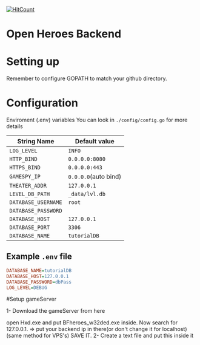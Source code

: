 [![HitCount](http://hits.dwyl.io/Synaxis/bfheroesFesl.svg)](http://hits.dwyl.io/Synaxis/bfheroesFesl)
# Open Heroes Backend

# Setting up
Remember to configure GOPATH to match your github directory.

# Configuration
Enviroment (.env) variables You can look in `./config/config.go` for more details

| String Name          |Default value        |
|--------------------- |---------------------|
| `LOG_LEVEL`          |`INFO`               |
| `HTTP_BIND`          |`0.0.0.0:8080`       |
| `HTTPS_BIND`         |`0.0.0.0:443`        |
| `GAMESPY_IP`         |`0.0.0.0`(auto bind) |
| `THEATER_ADDR`       |`127.0.0.1`          |
| `LEVEL_DB_PATH`      |`_data/lvl.db`       |
| `DATABASE_USERNAME`  |`root`               |
| `DATABASE_PASSWORD`  |                     |
| `DATABASE_HOST`      |`127.0.0.1`          |
| `DATABASE_PORT`      |`3306`               |
| `DATABASE_NAME`      |`tutorialDB`         |

## Example `.env` file
```ini
DATABASE_NAME=tutorialDB
DATABASE_HOST=127.0.0.1
DATABASE_PASSWORD=dbPass
LOG_LEVEL=DEBUG
```
#Setup gameServer

1- Download the gameServer from here

open Hxd.exe and put BFheroes_w32ded.exe inside. Now search for 127.0.0.1. => put your backend ip in there(or don't change it for localhost)(same method for VPS's) SAVE IT.
2- Create a text file and put this inside it 

